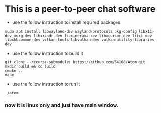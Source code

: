 # This is a peer-to-peer chat software

- use the follow instruction to install required packages

```
sudo apt install libwayland-dev wayland-protocols pkg-config libx11-dev xorg-dev libxrandr-dev libxinerama-dev libxcursor-dev libxi-dev libxkbcommon-dev vulkan-tools libvulkan-dev vulkan-utility-libraries-dev
```

- use the follow instruction to build it

```
git clone --recurse-submodules https://github.com/54108/Atom.git
mkdir build && cd build
cmake ..
make
```
- use the follow instruction to run it
```
./atom
```

### now it is linux only and just have main window.